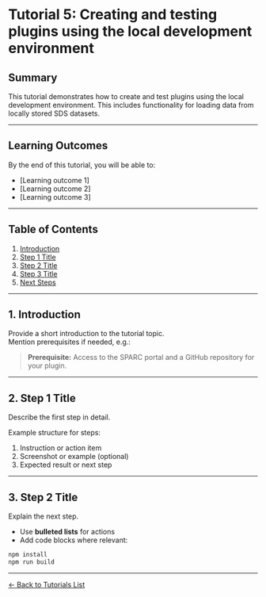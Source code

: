 # Tutorial 5: Creating and testing plugins using the local development environment

## Summary

This tutorial demonstrates how to create and test plugins using the local development environment. This includes functionality for loading data from locally stored SDS datasets.

---

## Learning Outcomes
By the end of this tutorial, you will be able to:

- [Learning outcome 1]
- [Learning outcome 2]
- [Learning outcome 3]

---

## Table of Contents
1. [Introduction](#1-introduction)  
2. [Step 1 Title](#2-step-1-title)  
3. [Step 2 Title](#3-step-2-title)  
4. [Step 3 Title](#4-step-3-title)  
5. [Next Steps](#5-next-steps)

---

## 1. Introduction

Provide a short introduction to the tutorial topic.  
Mention prerequisites if needed, e.g.:  

> **Prerequisite:** Access to the SPARC portal and a GitHub repository for your plugin.

---

## 2. Step 1 Title

Describe the first step in detail.  

Example structure for steps:  
1. Instruction or action item  
2. Screenshot or example (optional)  
3. Expected result or next step

---

## 3. Step 2 Title

Explain the next step.  
- Use **bulleted lists** for actions  
- Add code blocks where relevant:

```bash
npm install
npm run build
```

---

[← Back to Tutorials List](../README.md#tutorials-for-creating-new-plugins)

